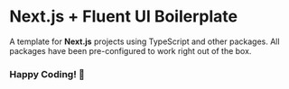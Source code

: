 # Next.js + Fluent UI Boilerplate

A template for **Next.js** projects using TypeScript and other packages. All packages have been pre-configured to work right out of the box.

### **Happy Coding! 🚀**